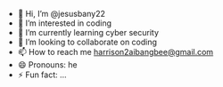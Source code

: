 - 👋 Hi, I’m @jesusbany22
- 👀 I’m interested in coding 
- 🌱 I’m currently learning cyber security 
- 💞️ I’m looking to collaborate on coding 
- 📫 How to reach me harrison2aibangbee@gmail.com 
- 😄 Pronouns: he
- ⚡ Fun fact: ...

<!---
Jesusbaby22/Jesusbaby22 is a ✨ special ✨ repository because its `README.md` (this file) appears on your GitHub profile.
You can click the Preview link to take a look at your changes.
--->
